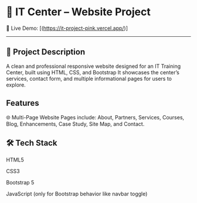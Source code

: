 # 💼 IT Center – Website Project

🔗 Live Demo: [(https://it-project-pink.vercel.app/)]

---

## 📌 Project Description

A clean and professional responsive website designed for an IT Training Center, built using HTML, CSS, and Bootstrap
It showcases the center’s services, contact form, and multiple informational pages for users to explore.

## Features

🌐 Multi-Page Website
Pages include:
About, Partners, Services, Courses, Blog, Enhancements, Case Study, Site Map, and Contact.


## 🛠️ Tech Stack

HTML5

CSS3

Bootstrap 5

JavaScript (only for Bootstrap behavior like navbar toggle)

